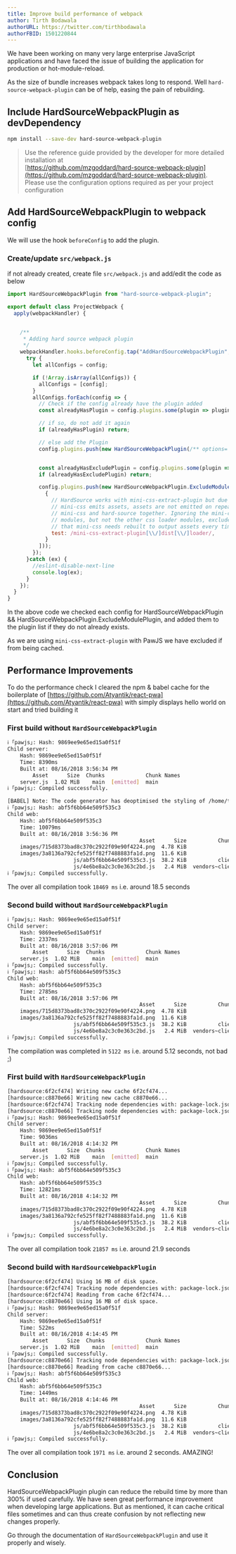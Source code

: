 ```yaml
---
title: Improve build performance of webpack
author: Tirth Bodawala
authorURL: https://twitter.com/tirthbodawala
authorFBID: 1501220844
---
```

We have been working on many very large enterprise JavaScript applications and have faced the issue of building the application for production or hot-module-reload.  
  
As the size of bundle increases webpack takes long to respond. Well `hard-source-webpack-plugin` can be of help, easing the pain of rebuilding.     

<!--truncate-->


## Include HardSourceWebpackPlugin as devDependency
```bash
npm install --save-dev hard-source-webpack-plugin
```

> Use the reference guide provided by the developer for more detailed installation at  
[https://github.com/mzgoddard/hard-source-webpack-plugin](https://github.com/mzgoddard/hard-source-webpack-plugin).  
Please use the configuration options required as per your project configuration





## Add HardSourceWebpackPlugin to webpack config
We will use the hook `beforeConfig` to add the plugin.

### Create/update `src/webpack.js` 
if not already created, create file `src/webpack.js` and add/edit the code as below

```javascript
import HardSourceWebpackPlugin from "hard-source-webpack-plugin";

export default class ProjectWebpack {
  apply(webpackHandler) {


    /**
     * Adding hard source webpack plugin
     */
    webpackHandler.hooks.beforeConfig.tap("AddHardSourceWebpackPlugin", (env, type, config) => {
      try {
        let allConfigs = config;

        if (!Array.isArray(allConfigs)) {
          allConfigs = [config];
        }
        allConfigs.forEach(config => {
          // Check if the config already have the plugin added
          const alreadyHasPlugin = config.plugins.some(plugin => plugin instanceof HardSourceWebpackPlugin);

          // if so, do not add it again
          if (alreadyHasPlugin) return;

          // else add the Plugin
          config.plugins.push(new HardSourceWebpackPlugin(/** options= {} **/));


          const alreadyHasExcludePlugin = config.plugins.some(plugin => plugin instanceof HardSourceWebpackPlugin.ExcludeModulePlugin);
          if (alreadyHasExcludePlugin) return;

          config.plugins.push(new HardSourceWebpackPlugin.ExcludeModulePlugin([
            {
              // HardSource works with mini-css-extract-plugin but due to how
              // mini-css emits assets, assets are not emitted on repeated builds with
              // mini-css and hard-source together. Ignoring the mini-css loader
              // modules, but not the other css loader modules, excludes the modules
              // that mini-css needs rebuilt to output assets every time.
              test: /mini-css-extract-plugin[\\/]dist[\\/]loader/,
            }
          ]));
        });
      }catch (ex) {
        //eslint-disable-next-line
        console.log(ex);
      }
    });
  }
}

```
In the above code we checked each config for  HardSourceWebpackPlugin && HardSourceWebpackPlugin.ExcludeModulePlugin, and added them to the plugin list if they do not already exists.  
  
As we are using `mini-css-extract-plugin` with PawJS we have excluded if from being cached.  
  
<script async src="//pagead2.googlesyndication.com/pagead/js/adsbygoogle.js"></script>
<ins class="adsbygoogle"
     style="display:block; text-align:center;"	
     data-ad-layout="in-article"	
     data-ad-format="fluid"	
     data-ad-client="ca-pub-7586505628408924"	
     data-ad-slot="9476337873"></ins>	
<script>	
     (adsbygoogle = window.adsbygoogle || []).push({});	
</script>  

## Performance Improvements

To do the performance check I cleared the npm & babel cache for the boilerplate of [https://github.com/Atyantik/react-pwa](https://github.com/Atyantik/react-pwa) with simply displays hello world on start and tried building it

### First build without `HardSourceWebpackPlugin`
```bash
ℹ ｢pawjs｣: Hash: 9869ee9e65ed15a0f51f
Child server:
    Hash: 9869ee9e65ed15a0f51f
    Time: 8390ms
    Built at: 08/16/2018 3:56:34 PM
        Asset      Size  Chunks             Chunk Names
    server.js  1.02 MiB    main  [emitted]  main  
ℹ ｢pawjs｣: Compiled successfully.  

[BABEL] Note: The code generator has deoptimised the styling of /home/tirthbodawala/workspace/react-pwa/node_modules/react-dom/cjs/react-dom.development.js as it exceeds the max of 500KB.
ℹ ｢pawjs｣: Hash: abf5f6bb64e509f535c3
Child web:
    Hash: abf5f6bb64e509f535c3
    Time: 10079ms
    Built at: 08/16/2018 3:56:36 PM
                                          Asset      Size          Chunks             Chunk Names
    images/715d8373bad8c370c2922f09e90f4224.png  4.78 KiB                  [emitted]  
    images/3a8136a792cfe525ff82f7488883fa1d.png  11.6 KiB                  [emitted]  
                     js/abf5f6bb64e509f535c3.js  38.2 KiB          client  [emitted]  client
                     js/4e6be8a2c3c0e363c2bd.js   2.4 MiB  vendors~client  [emitted]  vendors~client
ℹ ｢pawjs｣: Compiled successfully.

```
The over all compilation took `18469 ms` i.e. around 18.5 seconds
  
### Second build without `HardSourceWebpackPlugin`
```bash
ℹ ｢pawjs｣: Hash: 9869ee9e65ed15a0f51f
Child server:
    Hash: 9869ee9e65ed15a0f51f
    Time: 2337ms
    Built at: 08/16/2018 3:57:06 PM
        Asset      Size  Chunks             Chunk Names
    server.js  1.02 MiB    main  [emitted]  main
ℹ ｢pawjs｣: Compiled successfully.
ℹ ｢pawjs｣: Hash: abf5f6bb64e509f535c3
Child web:
    Hash: abf5f6bb64e509f535c3
    Time: 2785ms
    Built at: 08/16/2018 3:57:06 PM
                                          Asset      Size          Chunks             Chunk Names
    images/715d8373bad8c370c2922f09e90f4224.png  4.78 KiB                  [emitted]  
    images/3a8136a792cfe525ff82f7488883fa1d.png  11.6 KiB                  [emitted]  
                     js/abf5f6bb64e509f535c3.js  38.2 KiB          client  [emitted]  client
                     js/4e6be8a2c3c0e363c2bd.js   2.4 MiB  vendors~client  [emitted]  vendors~client
ℹ ｢pawjs｣: Compiled successfully.

```
The compilation was completed in `5122 ms` i.e. around 5.12 seconds, not bad ;)
  


<script async src="//pagead2.googlesyndication.com/pagead/js/adsbygoogle.js"></script>
<ins class="adsbygoogle"
     style="display:block; text-align:center;"
     data-ad-layout="in-article"
     data-ad-format="fluid"
     data-ad-client="ca-pub-7586505628408924"
     data-ad-slot="9476337873"></ins>
<script>
     (adsbygoogle = window.adsbygoogle || []).push({});
</script>
  
  
### First build with `HardSourceWebpackPlugin`
```bash
[hardsource:6f2cf474] Writing new cache 6f2cf474...
[hardsource:c8870e66] Writing new cache c8870e66...
[hardsource:6f2cf474] Tracking node dependencies with: package-lock.json.
[hardsource:c8870e66] Tracking node dependencies with: package-lock.json.
ℹ ｢pawjs｣: Hash: 9869ee9e65ed15a0f51f
Child server:
    Hash: 9869ee9e65ed15a0f51f
    Time: 9036ms
    Built at: 08/16/2018 4:14:32 PM
        Asset      Size  Chunks             Chunk Names
    server.js  1.02 MiB    main  [emitted]  main
ℹ ｢pawjs｣: Compiled successfully.
ℹ ｢pawjs｣: Hash: abf5f6bb64e509f535c3
Child web:
    Hash: abf5f6bb64e509f535c3
    Time: 12821ms
    Built at: 08/16/2018 4:14:32 PM
                                          Asset      Size          Chunks             Chunk Names
    images/715d8373bad8c370c2922f09e90f4224.png  4.78 KiB                  [emitted]  
    images/3a8136a792cfe525ff82f7488883fa1d.png  11.6 KiB                  [emitted]  
                     js/abf5f6bb64e509f535c3.js  38.2 KiB          client  [emitted]  client
                     js/4e6be8a2c3c0e363c2bd.js   2.4 MiB  vendors~client  [emitted]  vendors~client
ℹ ｢pawjs｣: Compiled successfully.


```
The over all compilation took `21857 ms` i.e. around 21.9 seconds

### Second build with `HardSourceWebpackPlugin`
```bash
[hardsource:6f2cf474] Using 16 MB of disk space.
[hardsource:6f2cf474] Tracking node dependencies with: package-lock.json.
[hardsource:6f2cf474] Reading from cache 6f2cf474...
[hardsource:c8870e66] Using 16 MB of disk space.
ℹ ｢pawjs｣: Hash: 9869ee9e65ed15a0f51f
Child server:
    Hash: 9869ee9e65ed15a0f51f
    Time: 522ms
    Built at: 08/16/2018 4:14:45 PM
        Asset      Size  Chunks             Chunk Names
    server.js  1.02 MiB    main  [emitted]  main
ℹ ｢pawjs｣: Compiled successfully.
[hardsource:c8870e66] Tracking node dependencies with: package-lock.json.
[hardsource:c8870e66] Reading from cache c8870e66...
ℹ ｢pawjs｣: Hash: abf5f6bb64e509f535c3
Child web:
    Hash: abf5f6bb64e509f535c3
    Time: 1449ms
    Built at: 08/16/2018 4:14:46 PM
                                          Asset      Size          Chunks             Chunk Names
    images/715d8373bad8c370c2922f09e90f4224.png  4.78 KiB                  [emitted]  
    images/3a8136a792cfe525ff82f7488883fa1d.png  11.6 KiB                  [emitted]  
                     js/abf5f6bb64e509f535c3.js  38.2 KiB          client  [emitted]  client
                     js/4e6be8a2c3c0e363c2bd.js   2.4 MiB  vendors~client  [emitted]  vendors~client
ℹ ｢pawjs｣: Compiled successfully.


```
The over all compilation took `1971 ms` i.e. around 2 seconds. AMAZING!

## Conclusion
HardSourceWebpackPlugin plugin can reduce the rebuild time by more than 300% if used carefully. We have seen great performance improvement when developing large applications. But as mentioned, it can cache critical files sometimes and can thus create confusion by not reflecting new changes properly.  
  
  
Go through the documentation of `HardSourceWebpackPlugin` and use it properly and wisely. 
 

<script async src="//pagead2.googlesyndication.com/pagead/js/adsbygoogle.js"></script>
<ins class="adsbygoogle"
     style="display:block; text-align:center;"
     data-ad-layout="in-article"
     data-ad-format="fluid"
     data-ad-client="ca-pub-7586505628408924"
     data-ad-slot="9476337873"></ins>
<script>
     (adsbygoogle = window.adsbygoogle || []).push({});
</script>
